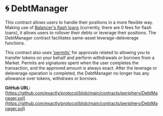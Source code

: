 # 🌀 DebtManager

This contract allows users to handle their positions in a more flexible way. Making use of [Balancer's flash loans](https://docs.balancer.fi/reference/contracts/flash-loans.html) (currently, there are 0 fees for flash loans), it allows users to rollover their debts or leverage their positions. The DebtManager contract facilitates same-asset leverage-deleverage functions.&#x20;

This contract also uses ['permits'](https://help.1inch.io/en/articles/5435386-permit-712-signed-token-approvals-and-how-they-work-on-1inch) for approvals related to allowing you to transfer tokens on your behalf and perform withdrawals or borrows from a Market. Permits are signatures spent when the user completes the transaction, and the approved amount is always exact. After the leverage or deleverage operation is completed, the DebtManager no longer has any allowance over tokens, withdraws or borrows.

**GitHub URL:** [https://github.com/exactly/protocol/blob/main/contracts/periphery/DebtManager.sol](https://github.com/exactly/protocol/blob/main/contracts/periphery/DebtManager.sol)
